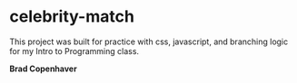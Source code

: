 # celebrity-match

This project was built for practice with css, javascript, and branching logic for my Intro to Programming class.

**Brad Copenhaver**

